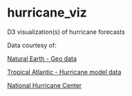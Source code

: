 # hurricane_viz
D3 visualization(s) of hurricane forecasts

Data courtesy of:

[Natural Earth - Geo data](https://www.naturalearthdata.com)

[Tropical Atlantic - Hurricane model data](tropicalatlantic.com)

[National Hurricane Center](https://www.nhc.noaa.goc/archive/2005)
